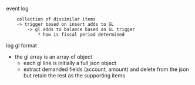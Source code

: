 event log

        collection of dissimilar items
        -> trigger based on insert adds to GL
            -> gl adds to balance based on GL trigger
                ? how is fiscal period determined


log gl format
* the gl array is an array of object
    * each gl line is initially a full json object
    * extract demanded fields (account, amount) and delete from the json but retain the rest as the supporting items